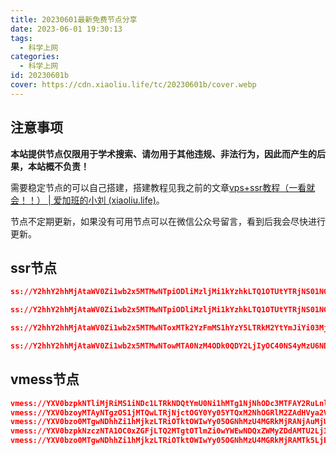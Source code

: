 ```yaml
---
title: 20230601最新免费节点分享
date: 2023-06-01 19:30:13
tags:
  - 科学上网
categories:
  - 科学上网
id: 20230601b
cover: https://cdn.xiaoliu.life/tc/20230601b/cover.webp
---
```


## 注意事项

**本站提供节点仅限用于学术搜索、请勿用于其他违规、非法行为，因此而产生的后果，本站概不负责！**

需要稳定节点的可以自己搭建，搭建教程见我之前的文章[vps+ssr教程（一看就会！！） | 爱加班的小刘 (xiaoliu.life)](https://xiaoliu.life/p/20221014a/)。

节点不定期更新，如果没有可用节点可以在微信公众号留言，看到后我会尽快进行更新。

## ssr节点

```json
ss://Y2hhY2hhMjAtaWV0Zi1wb2x5MTMwNTpiODliMzljMi1kYzhkLTQ1OTUtYTRjNS01NGI0ZmJhYjNmYzJAZnJlZS50aGVtYXJzLnRvcDozMjEwMw

ss://Y2hhY2hhMjAtaWV0Zi1wb2x5MTMwNTpiODliMzljMi1kYzhkLTQ1OTUtYTRjNS01NGI0ZmJhYjNmYzJAZnJlZS50aGVtYXJzLnRvcDozMjEwMg

ss://Y2hhY2hhMjAtaWV0Zi1wb2x5MTMwNToxMTk2YzFmMS1hYzY5LTRkM2YtYmJiYi03MjI1MTczMjMxNzBAMTcyLjEwNS45OC4xNDk6MjA1Mg

ss://Y2hhY2hhMjAtaWV0Zi1wb2x5MTMwNTowMTA0NzM4ODk0QDY2LjIyOC40NS4yMzU6NDAyODc
```

## vmess节点

```json
vmess://YXV0bzpkNTliMjRiMS1iNDc1LTRkNDQtYmU0Ni1hMTg1NjNhODc3MTFAY2RuLnl1bnR1amlzdS5tbDoyMDk1?obfsParam=nanous.ytjs114514.ml&path=/&obfs=websocket&alterId=0
vmess://YXV0bzoyMTAyNTgzOS1jMTQwLTRjNjctOGY0Yy05YTQxM2NhOGRlM2ZAdHVya2V5LmFicmFhay5zaXRlOjIwODc?alterId=0
vmess://YXV0bzo0MTgwNDhhZi1hMjkzLTRiOTktOWIwYy05OGNhMzU4MGRkMjRANjAuMjUxLjMuNzQ6NDc3MTI?alterId=64
vmess://YXV0bzpkNzczNTA1OC0xZGFjLTQ2MTgtOTlmZi0wYWEwNDQxZWMyZDdAMTU2LjIyNS42Ny42OjQ0Mw?obfsParam=www.20163322.xyz&path=/path/1685530089600&obfs=websocket&tls=1&alterId=64
vmess://YXV0bzo0MTgwNDhhZi1hMjkzLTRiOTktOWIwYy05OGNhMzU4MGRkMjRAMTk5LjE4OC4xMTEuNDg6NDQz?obfsParam=www.62317155.xyz&path=/path/1685361567761&obfs=websocket&tls=1&alterId=64
```

